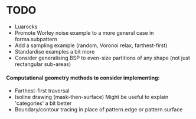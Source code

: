 # TODO

- Luarocks
- Promote Worley noise example to a more general case in forma.subpattern
- Add a sampling example (random, Voronoi relax, farthest-first)
- Standardise examples a bit more 
- Consider generalising BSP to even-size partitions of any shape (not just
  rectangular sub-areas)

#### Computational geometry methods to consider implementing:

- Farthest-first traversal
- Isoline drawing (mask-then-surface)
  Might be useful to explain 'categories' a bit better
- Boundary/contour tracing in place of pattern.edge or pattern.surface
